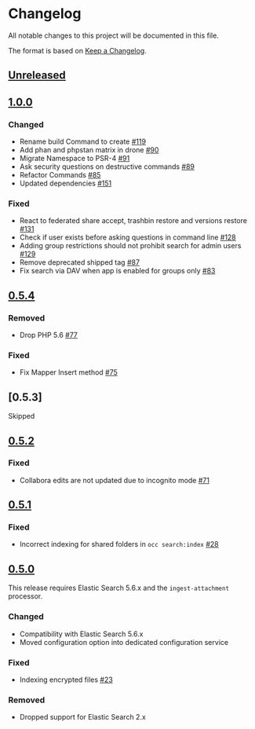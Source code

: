 # Changelog

All notable changes to this project will be documented in this file.

The format is based on [Keep a Changelog](http://keepachangelog.com/en/1.0.0/).

## [Unreleased]

## [1.0.0]

### Changed
- Rename build Command to create [#119](https://github.com/owncloud/search_elastic/pull/119)
- Add phan and phpstan matrix in drone [#90](https://github.com/owncloud/search_elastic/pull/90)
- Migrate Namespace to PSR-4 [#91](https://github.com/owncloud/search_elastic/pull/91)
- Ask security questions on destructive commands [#89](https://github.com/owncloud/search_elastic/pull/89)
- Refactor Commands [#85](https://github.com/owncloud/search_elastic/pull/85)
- Updated dependencies [#151](https://github.com/owncloud/search_elastic/pull/151)

### Fixed
- React to federated share accept, trashbin restore and versions restore [#131](https://github.com/owncloud/search_elastic/pull/131)
- Check if user exists before asking questions in command line [#128](https://github.com/owncloud/search_elastic/pull/128)
- Adding group restrictions should not prohibit search for admin users [#129](https://github.com/owncloud/search_elastic/pull/129)
- Remove deprecated shipped tag [#87](https://github.com/owncloud/search_elastic/pull/87)
- Fix search via DAV when app is enabled for groups only [#83](https://github.com/owncloud/search_elastic/pull/83)

## [0.5.4]

### Removed
- Drop PHP 5.6 [#77](https://github.com/owncloud/search_elastic/pull/77)

### Fixed

- Fix Mapper Insert method [#75](https://github.com/owncloud/search_elastic/pull/75)

## [0.5.3]
Skipped

## [0.5.2]

### Fixed
- Collabora edits are not updated due to incognito mode [#71](https://github.com/owncloud/search_elastic/pull/71)

## [0.5.1]

### Fixed
- Incorrect indexing for shared folders in `occ search:index` [#28](https://github.com/owncloud/search_elastic/pull/28)

## [0.5.0]
This release requires Elastic Search 5.6.x and the `ingest-attachment` processor.

### Changed
- Compatibility with Elastic Search 5.6.x 
- Moved configuration option into dedicated configuration service

### Fixed
- Indexing encrypted files [#23](https://github.com/owncloud/search_elastic/pull/23)

### Removed
- Dropped support for Elastic Search 2.x

[Unreleased]: https://github.com/owncloud/search_elastic/compare/v1.0.0...master
[1.0.0]: https://github.com/owncloud/search_elastic/compare/v0.5.4...v1.0.0
[0.5.4]: https://github.com/owncloud/search_elastic/compare/v0.5.2...v0.5.4
[0.5.2]: https://github.com/owncloud/search_elastic/compare/v0.5.1...v0.5.2
[0.5.1]: https://github.com/owncloud/search_elastic/compare/v0.5.0...v0.5.1
[0.5.0]: https://github.com/owncloud/search_elastic/compare/d1e94c0c7727b0eb73f62331eb52322ff8103824...v0.5.0
